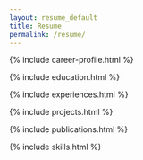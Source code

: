 ```yaml
---
layout: resume_default
title: Resume
permalink: /resume/
---
```



{% include career-profile.html %}

<!-- {% unless site.data.data.sidebar.education %} -->
  {% include education.html %}
<!-- {% endunless %} -->

{% include experiences.html %}

{% include projects.html %}
<div class="pagebreak"> </div>

{% include publications.html %}

{% include skills.html %}